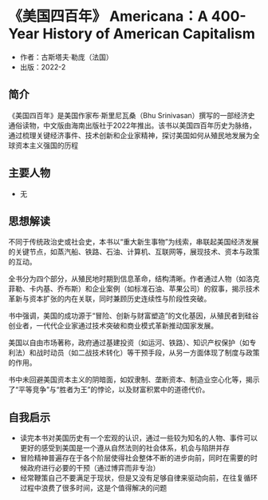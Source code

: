 # 《美国四百年》 Americana：A 400-Year History of American Capitalism

- 作者：古斯塔夫·勒庞（法国）
- 出版：2022-2

## 简介
《美国四百年》是美国作家布·斯里尼瓦桑（Bhu Srinivasan）撰写的一部经济史通俗读物，中文版由海南出版社于2022年推出。该书以美国四百年历史为脉络，通过梳理关键经济事件、技术创新和企业家精神，探讨美国如何从殖民地发展为全球资本主义强国的历程

## 主要人物
- 无

## 思想解读
不同于传统政治史或社会史，本书以“重大新生事物”为线索，串联起美国经济发展的关键节点，如蒸汽船、铁路、石油、计算机、互联网等，展现技术、资本与政策的互动。

全书分为四个部分，从殖民地时期到信息革命，结构清晰。作者通过人物（如洛克菲勒、卡内基、乔布斯）和企业案例（如标准石油、苹果公司）的叙事，揭示技术革新与资本扩张的内在关联，同时兼顾历史连续性与阶段性突破。

书中强调，美国的成功源于“冒险、创新与财富塑造”的文化基因，从殖民者到硅谷创业者，一代代企业家通过技术突破和商业模式革新推动国家发展。

美国以自由市场著称，政府通过基建投资（如运河、铁路）、知识产权保护（如专利法）和战时动员（如二战技术转化）等干预手段，从另一方面体现了制度与政策的作用。

书中未回避美国资本主义的阴暗面，如奴隶制、垄断资本、制造业空心化等，揭示了“平等竞争”与“胜者为王”的悖论，以及财富积累中的道德代价。

## 自我启示
- 读完本书对美国历史有一个宏观的认识，通过一些较为知名的人物、事件可以更好的感受到美国是一个遵从自然法则的社会体系，机会与陷阱并存
- 冒险精神普遍存在于各个阶层使得社会整体不断的进步向前，同时在需要的时候政府进行必要的干预（通过博弈而非专治）
- 经常鞭策自己不要满足于现状，但是又没有足够自律来驱动向前，在往复循环过程中浪费了很多时间，这是个值得解决的问题
